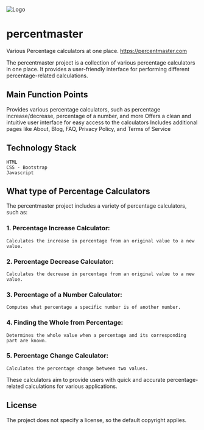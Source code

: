 
![Logo](https://percentmaster.com/assets/favicon/apple-touch-icon.png)



# percentmaster
Various Percentage calculators at one place. https://percentmaster.com

The percentmaster project is a collection of various percentage calculators in one place. It provides a user-friendly interface for performing different percentage-related calculations.

## Main Function Points
Provides various percentage calculators, such as percentage increase/decrease, percentage of a number, and more
Offers a clean and intuitive user interface for easy access to the calculators
Includes additional pages like About, Blog, FAQ, Privacy Policy, and Terms of Service
## Technology Stack
    HTML 
    CSS - Bootstrap 
    Javascript
## What type of Percentage Calculators
The percentmaster project includes a variety of percentage calculators, such as:

### 1. Percentage Increase Calculator: 
    Calculates the increase in percentage from an original value to a new value.
### 2. Percentage Decrease Calculator: 
    Calculates the decrease in percentage from an original value to a new value.
### 3. Percentage of a Number Calculator: 
    Computes what percentage a specific number is of another number.
### 4. Finding the Whole from Percentage: 
    Determines the whole value when a percentage and its corresponding part are known.
### 5. Percentage Change Calculator: 
    Calculates the percentage change between two values.
These calculators aim to provide users with quick and accurate percentage-related calculations for various applications.
## License
The project does not specify a license, so the default copyright applies.
